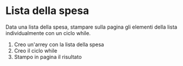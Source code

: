 # Lista della spesa

Data una lista della spesa, stampare sulla pagina gli elementi della lista individualmente con un ciclo while.

1. Creo un'arrey con la lista della spesa
2. Creo il ciclo while
3. Stampo in pagina il risultato